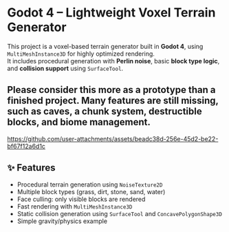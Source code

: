 # Godot 4 – Lightweight Voxel Terrain Generator

This project is a voxel-based terrain generator built in **Godot 4**, using `MultiMeshInstance3D` for highly optimized rendering.  
It includes procedural generation with **Perlin noise**, basic **block type logic**, and **collision support** using `SurfaceTool`.

Please consider this more as a prototype than a finished project. Many features are still missing, such as caves, a chunk system, destructible blocks, and biome management.
---


https://github.com/user-attachments/assets/beadc38d-256e-45d2-be22-bf67f12a6d1c


## ✨ Features

- Procedural terrain generation using `NoiseTexture2D`
- Multiple block types (grass, dirt, stone, sand, water)
- Face culling: only visible blocks are rendered
- Fast rendering with `MultiMeshInstance3D`
- Static collision generation using `SurfaceTool` and `ConcavePolygonShape3D`
- Simple gravity/physics example
